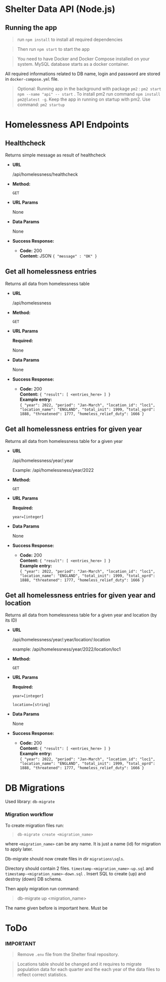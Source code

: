 # Shelter Data API (Node.js)

## Running the app

> run `npm install` to install all required dependencies

> Then run `npm start` to start the app

> You need to have Docker and Docker Compose installed on your system. MySQL database starts as a docker container.

All required informations related to DB name, login and password are stored in `docker-compose.yml` file.

> Optional: Running app in the background with package `pm2` : `pm2 start npm --name "api" -- start` . To install pm2 run command `npm install pm2@latest -g`. Keep the app in running on startup with pm2. Use command: `pm2 startup`

# Homelessness API Endpoints

## **Healthcheck**

Returns simple message as result of healthcheck

- **URL**

  /api/homelessness/healthcheck

- **Method:**

  `GET`

- **URL Params**

  None

- **Data Params**

  None

- **Success Response:**

  - **Code:** 200 <br />
    **Content:** JSON `{ "message" : "OK" }`

## **Get all homelessness entries**

Returns all data from homelessness table

- **URL**

  /api/homelessness

- **Method:**

  `GET`

- **URL Params**

  **Required:**

  None

- **Data Params**

  None

- **Success Response:**

  - **Code:** 200 <br />
    **Content:** `{ "result": [ <entries_here> ] }` <br />
    **Example entry:**</br>
    `{ "year": 2022, "period": "Jan-March", "location_id": "loc1", "location_name": "ENGLAND", "total_init": 1999, "total_oprd": 1888, "threatened": 1777, "homeless_relief_duty": 1666 }`

## **Get all homelessness entries for given year**

Returns all data from homelessness table for a given year

- **URL**

  /api/homelessness/year/:year

  Example: /api/homelessness/year/2022

- **Method:**

  `GET`

- **URL Params**

  **Required:**

  `year=[integer]`

- **Data Params**

  None

- **Success Response:**

  - **Code:** 200 <br />
    **Content:** `{ "result": [ <entries_here> ] }` <br />
    **Example entry:**</br>
    `{ "year": 2022, "period": "Jan-March", "location_id": "loc1", "location_name": "ENGLAND", "total_init": 1999, "total_oprd": 1888, "threatened": 1777, "homeless_relief_duty": 1666 }`

## **Get all homelessness entries for given year and location**

Returns all data from homelessness table for a given year and location (by its ID)

- **URL**

  /api/homelessness/year/:year/location/:location

  example: /api/homelessness/year/2022/location/loc1

- **Method:**

  `GET`

- **URL Params**

  **Required:**

  `year=[integer]`

  `location=[string]`

- **Data Params**

  None

- **Success Response:**

  - **Code:** 200 <br />
    **Content:** `{ "result": [ <entries_here> ] }` <br />
    **Example entry:**</br>
    `{ "year": 2022, "period": "Jan-March", "location_id": "loc1", "location_name": "ENGLAND", "total_init": 1999, "total_oprd": 1888, "threatened": 1777, "homeless_relief_duty": 1666 }`

# DB Migrations

Used library: `db-migrate`

### Migration workflow

To create migration files run:

> `db-migrate create <migration_name>`

where `<migration_name>` can be any name. It is just a name (id) for migration to apply later.

Db-migrate should now create files in dir `migrations\sqls`.

Directory should contain 2 files. `timestamp-<migration_name>-up.sql` and `timestamp-<migration_name>-down.sql` . Insert SQL to create (up) and destroy (down) DB schema.

Then apply migration run command:

> db-migrate up <migration_name>

The name given before is important here. Must be

# ToDo

### IMPORTANT

> Remove `.env` file from the Shelter final repository.

> Locations table should be changed and it requires to migrate population data for each quarter and the each year of the data files to reflect correct statistics.
